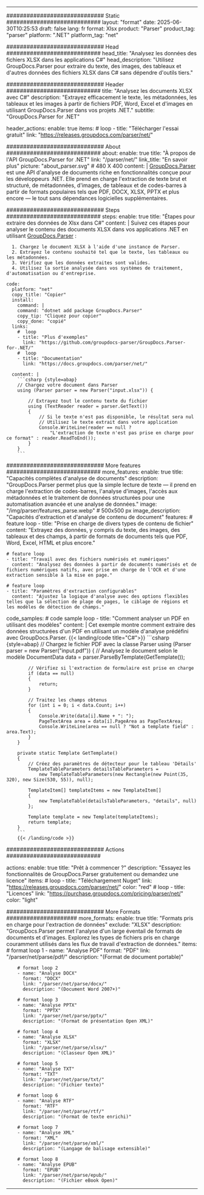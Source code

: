 


---
############################# Static ############################
layout: "format"
date:  2025-06-30T10:25:53
draft: false
lang: fr
format: Xlsx
product: "Parser"
product_tag: "parser"
platform: ".NET"
platform_tag: "net"

############################# Head ############################
head_title: "Analysez les données des fichiers XLSX dans les applications C#"
head_description: "Utilisez GroupDocs.Parser pour extraire du texte, des images, des tableaux et d'autres données des fichiers XLSX dans C# sans dépendre d'outils tiers."

############################# Header ############################
title: "Analysez les documents XLSX avec C#" 
description: "Extrayez efficacement le texte, les métadonnées, les tableaux et les images à partir de fichiers PDF, Word, Excel et d'images en utilisant GroupDocs.Parser dans vos projets .NET."
subtitle: "GroupDocs.Parser for .NET" 

header_actions:
  enable: true
  items:
    #  loop
    - title: "Télécharger l'essai gratuit"
      link: "https://releases.groupdocs.com/parser/net/"
      
############################# About ############################
about:
    enable: true
    title: "À propos de l'API GroupDocs.Parser for .NET"
    link: "/parser/net/"
    link_title: "En savoir plus"
    picture: "about_parser.svg" # 480 X 400
    content: |
       [GroupDocs.Parser](/parser/net/) est une API d'analyse de documents riche en fonctionnalités conçue pour les développeurs .NET. Elle prend en charge l'extraction de texte brut et structuré, de métadonnées, d'images, de tableaux et de codes-barres à partir de formats populaires tels que PDF, DOCX, XLSX, PPTX et plus encore — le tout sans dépendances logicielles supplémentaires.

############################# Steps ############################
steps:
    enable: true
    title: "Étapes pour extraire des données de Xlsx dans C#"
    content: |
      Suivez ces étapes pour analyser le contenu des documents XLSX dans vos applications .NET en utilisant [GroupDocs.Parser](/parser/net/) :
      
      1. Chargez le document XLSX à l'aide d'une instance de Parser.
      2. Extrayez le contenu souhaité tel que le texte, les tableaux ou les métadonnées.
      3. Vérifiez que les données extraites sont valides.
      4. Utilisez la sortie analysée dans vos systèmes de traitement, d'automatisation ou d'entreprise.
   
    code:
      platform: "net"
      copy_title: "Copier"
      install:
        command: |
        command: "dotnet add package GroupDocs.Parser"
        copy_tip: "Cliquez pour copier"
        copy_done: "copié"
      links:
        #  loop
        - title: "Plus d'exemples"
          link: "https://github.com/groupdocs-parser/GroupDocs.Parser-for-.NET/"
        #  loop
        - title: "Documentation"
          link: "https://docs.groupdocs.com/parser/net/"
          
      content: |
        ```csharp {style=abap}
        // Chargez votre document dans Parser
        using (Parser parser = new Parser("input.xlsx")) {

            // Extrayez tout le contenu texte du fichier
            using (TextReader reader = parser.GetText()) 
            {
                // Si le texte n'est pas disponible, le résultat sera nul
                // Utilisez le texte extrait dans votre application
                Console.WriteLine(reader == null ? 
                    "L'extraction de texte n'est pas prise en charge pour ce format" : reader.ReadToEnd());
            }
        }
        ```  

############################# More features ############################
more_features:
  enable: true
  title: "Capacités complètes d'analyse de documents"
  description: "GroupDocs.Parser permet plus que la simple lecture de texte — il prend en charge l'extraction de codes-barres, l'analyse d'images, l'accès aux métadonnées et le traitement de données structurées pour une automatisation avancée et une analyse de données."
  image: "/img/parser/features_parse.webp" # 500x500 px
  image_description: "Capacités d'extraction et d'analyse de contenu de document"
  features:
    # feature loop
    - title: "Prise en charge de divers types de contenu de fichier"
      content: "Extrayez des données, y compris du texte, des images, des tableaux et des champs, à partir de formats de documents tels que PDF, Word, Excel, HTML et plus encore."

    # feature loop
    - title: "Travail avec des fichiers numérisés et numériques"
      content: "Analysez des données à partir de documents numérisés et de fichiers numériques natifs, avec prise en charge de l'OCR et d'une extraction sensible à la mise en page."

    # feature loop
    - title: "Paramètres d'extraction configurables"
      content: "Ajustez la logique d'analyse avec des options flexibles telles que la sélection de plage de pages, le ciblage de régions et les modèles de détection de champs."
      
  code_samples:
    # code sample loop
    - title: "Comment analyser un PDF en utilisant des modèles"
      content: |
        Cet exemple montre comment extraire des données structurées d'un PDF en utilisant un modèle d'analyse prédéfini avec GroupDocs.Parser.
        {{< landing/code title="C#">}}
        ```csharp {style=abap}
        //  Chargez le fichier PDF avec la classe Parser
        using (Parser parser = new Parser("input.pdf"))
        {
            // Analysez le document selon le modèle
            DocumentData data = parser.ParseByTemplate(GetTemplate());

            // Vérifiez si l'extraction de formulaire est prise en charge
            if (data == null)
            {
                return;
            }

            // Traitez les champs obtenus
            for (int i = 0; i < data.Count; i++)
            {
                Console.Write(data[i].Name + ": ");
                PageTextArea area = data[i].PageArea as PageTextArea;
                Console.WriteLine(area == null ? "Not a template field" : area.Text);
            }
        }

        private static Template GetTemplate()
        {
            // Créez des paramètres de détecteur pour le tableau 'Détails'
            TemplateTableParameters detailsTableParameters = 
                new TemplateTableParameters(new Rectangle(new Point(35, 320), new Size(530, 55)), null);

            TemplateItem[] templateItems = new TemplateItem[]
            {
                new TemplateTable(detailsTableParameters, "details", null)
            };

            Template template = new Template(templateItems);
            return template;
        }
        ```
        {{< /landing/code >}}


############################# Actions ############################

actions:
  enable: true
  title: "Prêt à commencer ?"
  description: "Essayez les fonctionnalités de GroupDocs.Parser gratuitement ou demandez une licence"
  items:
    #  loop
    - title: "Téléchargement Nuget"
      link: "https://releases.groupdocs.com/parser/net/"
      color: "red"
        #  loop
    - title: "Licences"
      link: "https://purchase.groupdocs.com/pricing/parser/net/"
      color: "light"


############################# More Formats #####################
more_formats:
    enable: true
    title: "Formats pris en charge pour l'extraction de données"
    exclude: "XLSX"
    description: "GroupDocs.Parser permet l'analyse d'un large éventail de formats de documents et d'images. Explorez les types de fichiers pris en charge couramment utilisés dans les flux de travail d'extraction de données."
    items: 
        # format loop 1
        - name: "Analyse PDF"
          format: "PDF"
          link: "/parser/net/parse/pdf/"
          description: "(Format de document portable)"
          
        # format loop 2
        - name: "Analyse DOCX"
          format: "DOCX"
          link: "/parser/net/parse/docx/"
          description: "(Document Word 2007+)"
          
        # format loop 3
        - name: "Analyse PPTX"
          format: "PPTX"
          link: "/parser/net/parse/pptx/"
          description: "(Format de présentation Open XML)"
          
        # format loop 4
        - name: "Analyse XLSX"
          format: "XLSX"
          link: "/parser/net/parse/xlsx/"
          description: "(Classeur Open XML)"
          
        # format loop 5
        - name: "Analyse TXT"
          format: "TXT"
          link: "/parser/net/parse/txt/"
          description: "(Fichier texte)"
          
        # format loop 6
        - name: "Analyse RTF"
          format: "RTF"
          link: "/parser/net/parse/rtf/"
          description: "(Format de texte enrichi)"
          
        # format loop 7
        - name: "Analyse XML"
          format: "XML"
          link: "/parser/net/parse/xml/"
          description: "(Langage de balisage extensible)"
          
        # format loop 8
        - name: "Analyse EPUB"
          format: "EPUB"
          link: "/parser/net/parse/epub/"
          description: "(Fichier eBook Open)"
         
          

---